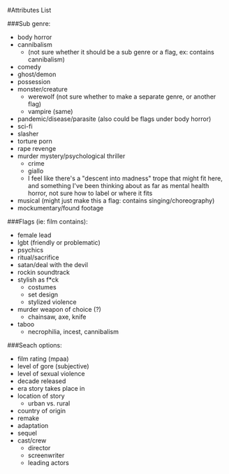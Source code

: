 #Attributes List

###Sub genre:
  * body horror
  * cannibalism 
    * (not sure whether it should be a sub genre or a flag, 
    ex: contains cannibalism)
  * comedy
  * ghost/demon
  * possession
  * monster/creature
     * werewolf (not sure whether to make a separate genre, or another flag)
     * vampire (same)
  * pandemic/disease/parasite (also could be flags under body horror)
  * sci-fi
  * slasher
  * torture porn
  * rape revenge
  * murder mystery/psychological thriller
    * crime
    * giallo
    * I feel like there's a "descent into madness" trope that might 
    fit here, and something I've been thinking about as far as mental 
    health horror, not sure how to label or where it fits
  * musical (might just make this a flag: contains singing/choreography)
  * mockumentary/found footage

###Flags (ie: film contains):
  * female lead
  * lgbt (friendly or problematic)
  * psychics
  * ritual/sacrifice
  * satan/deal with the devil
  * rockin soundtrack
  * stylish as f*ck
    * costumes
    * set design
    * stylized violence
  * murder weapon of choice (?)
    * chainsaw, axe, knife
  * taboo
    * necrophilia, incest, cannibalism

###Seach options:

 * film rating (mpaa)
 * level of gore (subjective)
 * level of sexual violence
 * decade released
 * era story takes place in
 * location of story
    * urban vs. rural
 * country of origin
 * remake
 * adaptation
 * sequel
 * cast/crew
    * director
    * screenwriter
    * leading actors